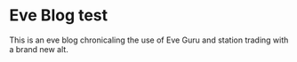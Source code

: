 # Eve Blog test

This is an eve blog chronicaling the use of Eve Guru and station trading with a brand new alt.

